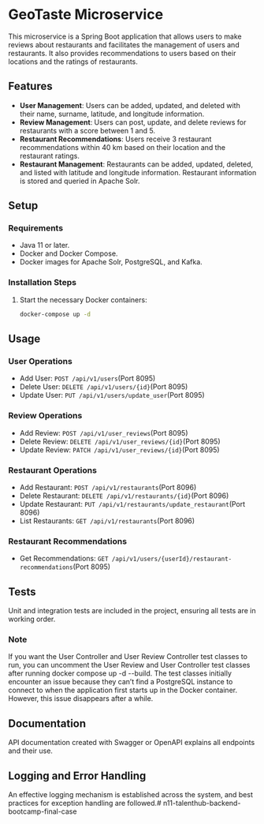 # GeoTaste Microservice

This microservice is a Spring Boot application that allows users to make reviews about restaurants and facilitates the management of users and restaurants. It also provides recommendations to users based on their locations and the ratings of restaurants.

## Features
- **User Management**: Users can be added, updated, and deleted with their name, surname, latitude, and longitude information.
- **Review Management**: Users can post, update, and delete reviews for restaurants with a score between 1 and 5.
- **Restaurant Recommendations**: Users receive 3 restaurant recommendations within 40 km based on their location and the restaurant ratings.
- **Restaurant Management**: Restaurants can be added, updated, deleted, and listed with latitude and longitude information. Restaurant information is stored and queried in Apache Solr.

## Setup
### Requirements
- Java 11 or later.
- Docker and Docker Compose.
- Docker images for Apache Solr, PostgreSQL, and Kafka.

### Installation Steps
1. Start the necessary Docker containers:
    ```bash
    docker-compose up -d 
    ```

## Usage
### User Operations
- Add User: `POST /api/v1/users`(Port 8095)
- Delete User: `DELETE /api/v1/users/{id}`(Port 8095)
- Update User: `PUT /api/v1/users/update_user`(Port 8095)

### Review Operations
- Add Review: `POST /api/v1/user_reviews`(Port 8095)
- Delete Review: `DELETE /api/v1/user_reviews/{id}`(Port 8095)
- Update Review: `PATCH /api/v1/user_reviews/{id}`(Port 8095)

### Restaurant Operations
- Add Restaurant: `POST /api/v1/restaurants`(Port 8096)
- Delete Restaurant: `DELETE /api/v1/restaurants/{id}`(Port 8096)
- Update Restaurant: `PUT /api/v1/restaurants/update_restaurant`(Port 8096)
- List Restaurants: `GET /api/v1/restaurants`(Port 8096)

### Restaurant Recommendations
- Get Recommendations: `GET /api/v1/users/{userId}/restaurant-recommendations`(Port 8095)

## Tests
Unit and integration tests are included in the project, ensuring all tests are in working order.
### Note
If you want the User Controller and User Review Controller test classes to run, you can uncomment the User Review and User Controller test classes after running docker compose up -d --build. The test classes initially encounter an issue because they can’t find a PostgreSQL instance to connect to when the application first starts up in the Docker container. However, this issue disappears after a while.

## Documentation
API documentation created with Swagger or OpenAPI explains all endpoints and their use.

## Logging and Error Handling
An effective logging mechanism is established across the system, and best practices for exception handling are followed.# n11-talenthub-backend-bootcamp-final-case
